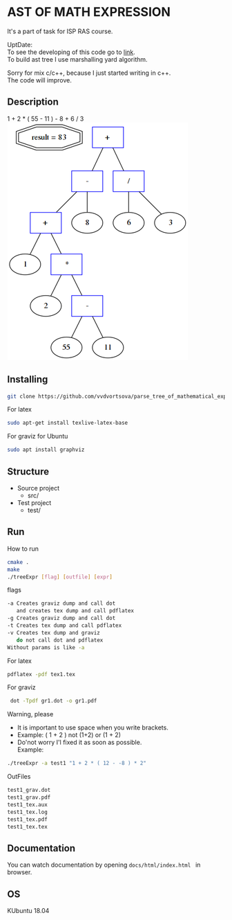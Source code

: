 # AST OF MATH EXPRESSION
It's a part of task for ISP RAS course.

UptDate:\
To see the developing of this code go to [link](https://github.com/vvdvortsova/recursive_descent_parser).\
To build ast tree I use marshalling yard algorithm.

Sorry for mix c/c++, because
I just started writing in c++.\
The code will improve.
## Description
1 + 2 * ( 55 - 11 ) - 8 + 6 / 3
![Screenshot](exmpForReadme_grav.png)
## Installing
```bash
git clone https://github.com/vvdvortsova/parse_tree_of_mathematical_expressions.git
```
For latex
```bash
sudo apt-get install texlive-latex-base
```
For graviz for Ubuntu
```bash
sudo apt install graphviz
```
## Structure
- Source project 
    - src/
- Test project
    - test/
## Run

How to run
```bash
cmake .
make
./treeExpr [flag] [outfile] [expr]
```
flags
```bash
-a Creates graviz dump and call dot
   and creates tex dump and call pdflatex
-g Creates graviz dump and call dot
-t Creates tex dump and call pdflatex
-v Creates tex dump and graviz
   do not call dot and pdflatex
Without params is like -a
```
For latex
```bash
pdflatex -pdf tex1.tex
```
For graviz
```bash
 dot -Tpdf gr1.dot -o gr1.pdf
```
Warning, please
 * It is important to use space when you write brackets.
 * Example: ( 1 + 2 ) not (1+2) or (1 + 2)
 * Do'not worry I'l fixed it as soon as possible.\
Example:
```bash
./treeExpr -a test1 "1 + 2 * ( 12 - -8 ) * 2"
```

OutFiles
```bash
test1_grav.dot
test1_grav.pdf
test1_tex.aux
test1_tex.log
test1_tex.pdf
test1_tex.tex
```


## Documentation
You can watch documentation by opening
```docs/html/index.html ``` in browser.

## OS
 KUbuntu 18.04
